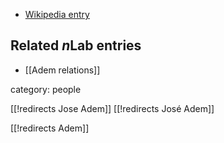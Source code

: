 
* [Wikipedia entry](http://en.wikipedia.org/wiki/José_Ádem)


## Related $n$Lab entries

* [[Adem relations]]


category: people


[[!redirects Jose Adem]]
[[!redirects José Adem]]

[[!redirects Adem]]